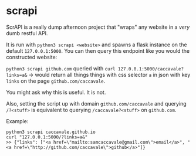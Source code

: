 # scrapi

ScrAPI is a really dump afternoon project that "wraps" any website in a _very_ dumb restful API.

It is run with `python3 scrapi <website>` and spawns a flask instance on the default `127.0.0.1:5000`.  You can then query this endpoint like you would the constructed website:

`python3 scrapi github.com` queried with `curl 127.0.0.1:5000/caccavale?links=a&` -> would return all things things with css selector `a` in json with key `links` on the page `github.com/caccavale`.

You might ask why this is useful.  It is not.

Also, setting the script up with domain `github.com/caccavale` and querying `/?<stuff>` is equivalent to querying `/caccavale?<stuff>` on `github.com`.

Example:
```
python3 scrapi caccavale.github.io
curl "127.0.0.1:5000/?links=a&"
>> {"links": ["<a href=\"mailto:samcaccavale@gmail.com\">email</a>", "<a href=\"http://github.com/caccavale\">github</a>"]}
```